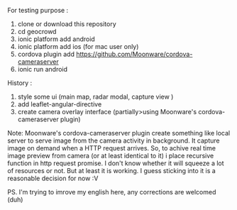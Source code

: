 For testing purpose :
  1. clone or download this repository
  2. cd geocrowd
  3. ionic platform add android
  4. ionic platform add ios (for mac user only)
  5. cordova plugin add https://github.com/Moonware/cordova-cameraserver
  6. ionic run android
  

History :
  1. style some ui (main map, radar modal, capture view <partialy>)
  2. add leaflet-angular-directive
  3. create camera overlay interface (partially>using Moonware's cordova-cameraserver plugin)
  
Note:
   Moonware's cordova-cameraserver plugin create something like local server to serve image from the camera activity in background. It capture image on demand when a HTTP request arrives. So, to achive real time image preview from camera (or at least identical to it) i place recursive function in http request promise. I don't know whether it will squeeze a lot of resources or not. But at least it is working. I guess sticking into it is a reasonable decision for now :V

PS. I'm trying to imrove my english here, any corrections are welcomed (duh)
